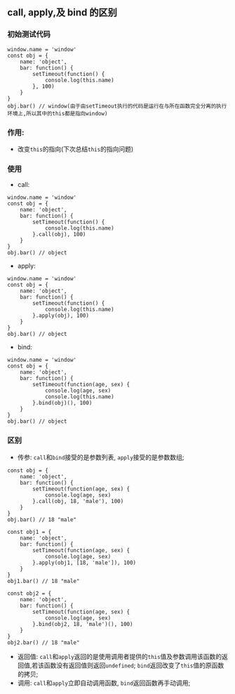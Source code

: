 ## call, apply,及 bind 的区别

### 初始测试代码

```
window.name = 'window'
const obj = {
    name: 'object',
    bar: function() {
        setTimeout(function() {
            console.log(this.name)
        }, 100)
    }
}
obj.bar() // window(由于由setTimeout执行的代码是运行在与所在函数完全分离的执行环境上,所以其中的this都是指向window)
```

### 作用:

- 改变`this`的指向(下次总结`this`的指向问题)

### 使用

- call:

```
window.name = 'window'
const obj = {
    name: 'object',
    bar: function() {
        setTimeout(function() {
            console.log(this.name)
        }.call(obj), 100)
    }
}
obj.bar() // object
```

- apply:

```
window.name = 'window'
const obj = {
    name: 'object',
    bar: function() {
        setTimeout(function() {
            console.log(this.name)
        }.apply(obj), 100)
    }
}
obj.bar() // object
```

- bind:

```
window.name = 'window'
const obj = {
    name: 'object',
    bar: function() {
        setTimeout(function(age, sex) {
            console.log(age, sex)
            console.log(this.name)
        }.bind(obj)(), 100)
    }
}
obj.bar() // object
```

### 区别

- 传参: `call`和`bind`接受的是参数列表, `apply`接受的是参数数组;

```
const obj = {
    name: 'object',
    bar: function() {
        setTimeout(function(age, sex) {
            console.log(age, sex)
        }.call(obj, 18, 'male'), 100)
    }
}
obj.bar() // 18 "male"

const obj1 = {
    name: 'object',
    bar: function() {
        setTimeout(function(age, sex) {
            console.log(age, sex)
        }.apply(obj1, [18, 'male']), 100)
    }
}
obj1.bar() // 18 "male"

const obj2 = {
    name: 'object',
    bar: function() {
        setTimeout(function(age, sex) {
            console.log(age, sex)
        }.bind(obj2, 18, 'male')(), 100)
    }
}
obj2.bar() // 18 "male"
```

- 返回值: `call`和`apply`返回的是使用调用者提供的`this`值及参数调用该函数的返回值,若该函数没有返回值则返回`undefined`; `bind`返回改变了`this`值的原函数的拷贝;
- 调用: `call`和`apply`立即自动调用函数, `bind`返回函数再手动调用;
